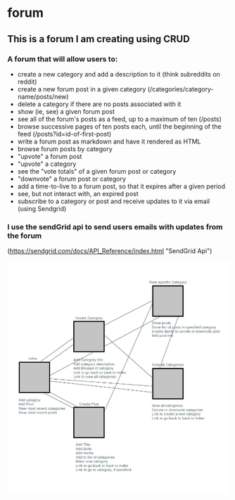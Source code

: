 # forum
## This is a forum I am creating using CRUD

### A forum that will allow users to:
* create a new category and add a description to it (think subreddits on reddit)
* create a new forum post in a given category (/categories/category-name/posts/new)
* delete a category if there are no posts associated with it
* show (ie, see) a given forum post
* see all of the forum's posts as a feed, up to a maximum of ten (/posts)
* browse successive pages of ten posts each, until the beginning of the feed (/posts?id=id-of-first-post)
* write a forum post as markdown and have it rendered as HTML
* browse forum posts by category
* "upvote" a forum post
* "upvote" a category
* see the "vote totals" of a given forum post or category
* "downvote" a forum post or category
* add a time-to-live to a forum post, so that it expires after a given period
* see, but not interact with, an expired post
* subscribe to a category or post and receive updates to it via email (using Sendgrid)

### I use the sendGrid api to send users emails with updates from the forum
(https://sendgrid.com/docs/API_Reference/index.html "SendGrid Api")

![Diagram](/images/diagram.jpg?raw=true "Diagram")
